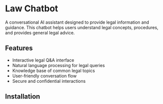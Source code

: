 # Law Chatbot

A conversational AI assistant designed to provide legal information and guidance. This chatbot helps users understand legal concepts, procedures, and provides general legal advice.

## Features

- Interactive legal Q&A interface
- Natural language processing for legal queries
- Knowledge base of common legal topics
- User-friendly conversation flow
- Secure and confidential interactions

## Installation